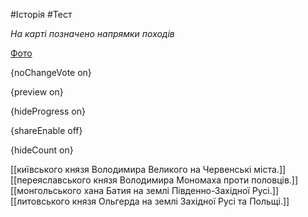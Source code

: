 #Історія #Тест

*На карті позначено напрямки походів*

[Фото](https://zno.osvita.ua//doc/images/znotest/9/980/7.jpg)

{noChangeVote on}

{preview on}

{hideProgress on}

{shareEnable off}

{hideCount on}

[[київського князя Володимира Великого на Червенські міста.]]
[[переяславського князя Володимира Мономаха проти половців.]]
[[монгольського хана Батия на землі Південно-Західної Русі.]]
[[литовського князя Ольгерда на землі Західної Русі та Польщі.]]
